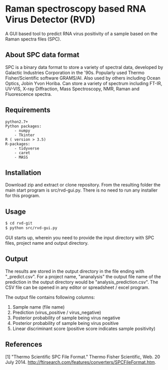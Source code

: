 # Raman spectroscopy based RNA Virus Detector (RVD)

A GUI based tool to predict RNA virus positivity of a sample based on the Raman spectra files (SPC). 

## About SPC data format

SPC is a binary data format to store a variety of spectral data, developed by Galactic Industries Corporation in the '90s. Popularly used Thermo Fisher/Scientific software GRAMS/AI. Also used by others including Ocean Optics, Jobin Yvon Horiba. Can store a variety of spectrum including FT-IR, UV-VIS, X-ray Diffraction, Mass Spectroscopy, NMR, Raman and Fluorescence spectra.


## Requirements

```
python2.7+
Python packages:
	- numpy
	- Tkinter
R ( version > 3.5)
R-packages:
	- tidyverse
	- caret
	- MASS	
```
## Installation

Download zip and extract or clone repository. From the resulting folder the main start program is src/rvd-gui.py. There is no need to run any installer for this program.


## Usage

```bash
$ cd rvd-git
$ python src/rvd-gui.py
```
GUI starts up, wherein you need to provide the input directory with SPC files, project name and output directory.

## Output

The results are stored in the output directory in the file ending with "_predict.csv". For a project name, "ananalysis" the output file name of the prediction in the output directory would be "analysis_prediction.csv". The CSV file can be opened in any editor or spreadsheet / excel program.

The output file contains following columns:
1. Sample name (file name)
2. Prediction (virus_positive / virus_negative)
3. Posterior probability of sample being virus negative
4. Posterior probability of sample being virus positive
5. Linear discriminant score (positive score indicates sample positivity)

## References

[1] "Thermo Scientific SPC File Format." Thermo Fisher Scientific, Web. 20 July 2014\. <http://ftirsearch.com/features/converters/SPCFileFormat.htm>.
